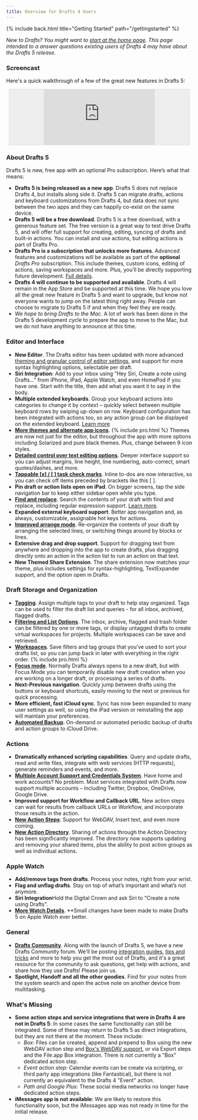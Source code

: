 ```yaml
---
title: Overview for Drafts 4 Users
---
```


{% include back.html title="Getting Started" path="/gettingstarted" %}

*New to Drafts? You might want to [start at the home page](/). This page intended to a answer questions existing users of Drafts 4 may have about the Drafts 5 release.*

### Screencast

Here's a quick walkthrough of a few of the great new features in Drafts 5:

<div class='pure-g'>
  <div class='pure-u-1-1 pure-u-md-1-2' style='text-align:center;'>
    <div style='border:1px solid #ddd;background:#eee;margin:.5em;'>
      <div class='embed-container'>
        <iframe src='https://player.vimeo.com/video/263948739' frameborder='0' webkitAllowFullScreen mozallowfullscreen allowFullScreen></iframe>
      </div>
    </div>
  </div>
</div>

### About Drafts 5

Drafts 5 is new, free app with an optional Pro subscription. Here’s what that means:

* **Drafts 5 is being released as a new app**. Drafts 5 does not replace Drafts 4, but installs along side it. Drafts 5 can migrate drafts, actions and keyboard customizations from Drafts 4, but data does not sync between the two apps and they can happily co-exist on the same device.
* **Drafts 5 will be a free download**. Drafts 5 is a free download, with a generous feature set. The free version is a great way to test drive Drafts 5, and will offer full support for creating, editing, syncing of drafts and built-in actions. You can install and use actions, but editing actions is part of Drafts Pro.
* **Drafts Pro is a subscription that unlocks more features**. Advanced features and customizations will be available as part of the **optional** *Drafts Pro* subscription. This include themes, custom icons, editing of actions, saving workspaces and more. Plus, you’ll be directly supporting future development. [Full details][2].
* **Drafts 4 will continue to be supported and available**. Drafts 4 will remain in the App Store and be supported at this time. We hope you love all the great new feature in Drafts 5 and want to upgrade, but know not everyone wants to jump on the latest thing right away. People can choose to migrate to Drafts 5 if and when they feel they are ready.
* *We hope to bring Drafts to the Mac*. A lot of work has been done in the Drafts 5 development cycle to prepare the app to move to the Mac, but we do not have anything to announce at this time.

### Editor and Interface

* **New Editor**. The Drafts editor has been updated with more advanced [theming and granular control of editor settings][3], and support for more syntax highlighting options, selectable per draft.
* **Siri Integration**: Add to your inbox using ”Hey Siri, Create a note using Drafts…" from iPhone, iPad, Apple Watch, and even HomePod if you have one. Start with the title, then add what you want it to say in the body.
* **Multiple extended keyboards**. Group your keyboard actions into categories to change it by context – quickly select between multiple keyboard rows by swiping up-down on row. Keyboard configuration has been integrated with actions too, so any action group can be displayed on the extended keyboard. [Learn more][4]
* [**More themes and alternate app icons**][3]. {% include pro.html %} Themes are now not just for the editor, but throughout the app with more options including Solarized and pure black themes. Plus, change between 9 icon styles.
* **[Detailed control over text editing options][3]**. Deeper interface support so you can adjust margins, line height, line numbering, auto-correct, smart quotes/dashes, and more.
* [**Tappable [x] / [ ] task check marks**][6]. Inline to-dos are now interactive, so you can check off items preceded by brackets like this [ ].
* **Pin draft or action lists open on iPad**. On bigger screens, tap the side navigation bar to keep either sidebar open while you type.
* **[Find and replace][7]**. Search the contents of your draft with find and replace, including regular expression support. [Learn more][7].
* **Expanded external keyboard support**. Better app navigation and, as always, customizable, assignable hot keys for actions.
* **[Improved arrange mode][8]**. Re-organize the contents of your draft by arranging the selected lines, or switching things around by blocks or lines.
* **Extensive drag and drop support**. Support for dragging text from anywhere and dropping into the app to create drafts, plus dragging directly onto an action in the action list to run an action on that text.
* **New Themed Share Extension**. The share extension now matches your theme, plus includes settings for syntax-highlighting, TextExpander support, and the option open in Drafts.

### Draft Storage and Organization

* **[Tagging][9]**. Assign multiple tags to your draft to help stay organized. Tags can be used to filter the draft list and queries - for all inbox, archived, flagged drafts.
* **[Filtering and List Options][10]**. The inbox, archive, flagged and trash folder can be filtered by one or more tags, or display untagged drafts to create virtual workspaces for projects. Multiple workspaces can be save and retrieved.
* **[Workspaces][11]**. Save filters and tag groups that you’ve used to sort your drafts list, so you can jump back in later with everything in the right order. {% include pro.html %}
* **[Focus mode][12]**. Normally Drafts always opens to a new draft, but with Focus Mode you can temporarily disable new draft creation when you are working on a longer draft, or processing a series of drafts.
* **Next-Previous navigation**. Quickly jump between drafts using the buttons or keyboard shortcuts, easily moving to the next or previous for quick processing.
* **More efficient, fast iCloud sync**. Sync has now been expanded to many user settings as well, so using the iPad version or reinstalling the app will maintain your preferences.
* **[Automated Backup][13]**. On-demand or automated periodic backup of drafts and action groups to iCloud Drive.

### Actions

* **Dramatically enhanced scripting capabilities**. Query and update drafts, read and write files, integrate with web services (HTTP requests), generate reminders and events, and more.
* **[Multiple Account Support and Credentials System][14]**. Have home and work accounts? No problem. Most services integrated with Drafts now support multiple accounts – including Twitter, Dropbox, OneDrive, Google Drive.
* **Improved support for Workflow and Callback URL**. New action steps can wait for results from callback URLs or Workflow, and incorporate those results in the action.
* **[New Action Steps][15]**: Support for WebDAV, Insert text,  and even more coming.
* **[New Action Directory][16]**.  Sharing of actions through the Action Directory has been significantly improved. The directory now supports updating and removing your shared items, plus the ability to post action groups as well as individual actions.

### Apple Watch

* **Add/remove tags from drafts**. Process your notes, right from your wrist.
* **Flag and unflag drafts**. Stay on top of what’s important and what’s not anymore.
* **Siri Integration**Hold the Digital Crown and ask Siri to "Create a note using Drafts".
* **[More Watch Details][17]**. **Small changes have been made to make Drafts 5 on Apple Watch ever better.

### General

* **[Drafts Community][18]**. Along with the launch of Drafts 5, we have a new Drafts Community forum. We'll be posting [integration guides][19], [tips and tricks][20] and more to help you get the most out of Drafts, and it's a great resource for the community to ask questions, get help with actions, and share how they use Drafts! Please join us.
* **Spotlight, Handoff and all the other goodies**. Find for your notes from the system search and open the active note on another device from multitasking.

### What's Missing

* **Some action steps and service integrations that were in Drafts 4 are not in Drafts 5**: In some cases the same functionality can still be integrated. Some of these may return to Drafts 5 as direct integrations, but they are not there at the moment. These include:
	* *Box*: Files can be created, append and prepend to Box using the new WebDAV action step and [Box's WebDAV support][21], or via Export steps and the File.app Box integration. There is not currently a "Box" dedicated action step.
	* *Event action step*: Calendar events can be create via scripting, or third party app integrations (like Fantastical), but there is not currently an equivalent to the Drafts 4 "Event" action.
	* *Path and Google Plus*: These social media networks no longer have dedicated action steps.
* **iMessages app is not available**: We are likely to restore this functionality soon, but the iMessages app was not ready in time for the initial release.

[1]: http://getdrafts.com/
[2]: http://getdrafts.com/draftspro
[3]: http://getdrafts.com/editor/appearance
[4]: http://getdrafts.com/editor/keyboard
[5]: http://getdrafts.com/draftspro "Feature requires Drafts Pro"
[6]: http://getdrafts.com/editor/tasks
[7]: http://getdrafts.com/editor/find
[8]: http://getdrafts.com/editor/arrangemode
[9]: http://getdrafts.com/drafts/tagging
[10]: http://getdrafts.com/drafts/listoptions
[11]: http://getdrafts.com/drafts/workspaces
[12]: http://getdrafts.com/editor/focusmode
[13]: http://getdrafts.com/settings/backups
[14]: http://getdrafts.com/settings/credentials
[15]: http://getdrafts.com/actions/steps/
[16]: http://getdrafts.com/actions/actiondirectory
[17]: http://getdrafts.com/watch/
[18]: https://forums.getdrafts.com/
[19]: https://forums.getdrafts.com/c/integration-guides
[20]: https://forums.getdrafts.com/c/tips
[21]: https://community.box.com/t5/Upload-and-Download-Files-and/WebDav-with-Box/ta-p/310
